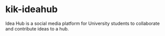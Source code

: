 kik-ideahub
===========

Idea Hub is a social media platform for University students to collaborate and contribute ideas to a hub. 
